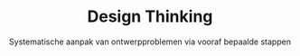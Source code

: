 ---
layout: tags.njk
title: Design Thinking
subtitle: Systematische aanpak van ontwerpproblemen via vooraf bepaalde stappen
headerImage: /images/showcases.jpg
tag: "Design Thinking"
permalink: /tags/design-thinking/
---